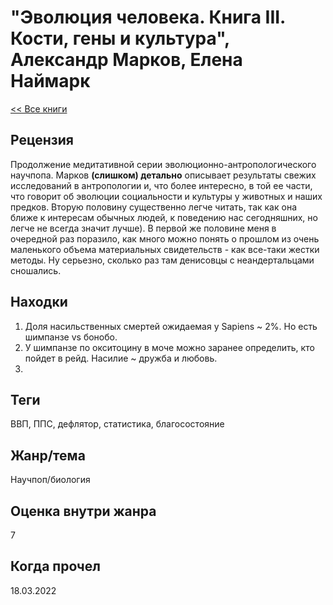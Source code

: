 # "Эволюция человека. Книга III. Кости, гены и культура", Александр Марков, Елена Наймарк

[<< Все книги](../README.md)

## Рецензия

Продолжение медитативной серии эволюционно-антропологического научпопа. Марков **(слишком) детально** описывает результаты свежих исследований в антропологии и, что более интересно, в той ее части, что говорит об эволюции социальности и культуры у животных и наших предков. Вторую половину существенно легче читать, так как она ближе к интересам обычных людей, к поведению нас сегодняшних, но легче не всегда значит лучше). В первой же половине меня в очередной раз поразило, как много можно понять о прошлом из очень маленького объема материальных свидетельств - как все-таки жестки методы. Ну серьезно, сколько раз там денисовцы с неандертальцами сношались.

## Находки

1. Доля насильственных смертей ожидаемая у Sapiens ~ 2%. Но есть шимпанзе vs бонобо.
2. У шимпанзе по окситоцину в моче можно заранее определить, кто пойдет в рейд. Насилие ~ дружба и любовь.
3. 


## Теги

ВВП, ППС, дефлятор, статистика, благосостояние

## Жанр/тема

Научпоп/биология

## Оценка внутри жанра

7

## Когда прочел

18.03.2022
